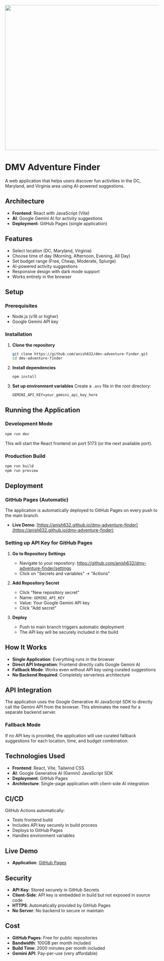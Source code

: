 <div align="center">
<img width="1200" height="475" alt="GHBanner" src="https://github.com/user-attachments/assets/0aa67016-6eaf-458a-adb2-6e31a0763ed6" />
</div>

# DMV Adventure Finder

A web application that helps users discover fun activities in the DC, Maryland, and Virginia area using AI-powered suggestions.

## Architecture

- **Frontend**: React with JavaScript (Vite)
- **AI**: Google Gemini AI for activity suggestions
- **Deployment**: GitHub Pages (single application)

## Features

- Select location (DC, Maryland, Virginia)
- Choose time of day (Morning, Afternoon, Evening, All Day)
- Set budget range (Free, Cheap, Moderate, Splurge)
- AI-powered activity suggestions
- Responsive design with dark mode support
- Works entirely in the browser

## Setup

### Prerequisites

- Node.js (v16 or higher)
- Google Gemini API key

### Installation

1. **Clone the repository**
   ```bash
   git clone https://github.com/anish632/dmv-adventure-finder.git
   cd dmv-adventure-finder
   ```

2. **Install dependencies**
   ```bash
   npm install
   ```

3. **Set up environment variables**
   Create a `.env` file in the root directory:
   ```
   GEMINI_API_KEY=your_gemini_api_key_here
   ```

## Running the Application

### Development Mode

```bash
npm run dev
```

This will start the React frontend on port 5173 (or the next available port).

### Production Build

```bash
npm run build
npm run preview
```

## Deployment

### GitHub Pages (Automatic)

The application is automatically deployed to GitHub Pages on every push to the main branch.

- **Live Demo**: [https://anish632.github.io/dmv-adventure-finder](https://anish632.github.io/dmv-adventure-finder)

### Setting up API Key for GitHub Pages

1. **Go to Repository Settings**
   - Navigate to your repository: https://github.com/anish632/dmv-adventure-finder/settings
   - Click on "Secrets and variables" → "Actions"

2. **Add Repository Secret**
   - Click "New repository secret"
   - Name: `GEMINI_API_KEY`
   - Value: Your Google Gemini API key
   - Click "Add secret"

3. **Deploy**
   - Push to main branch triggers automatic deployment
   - The API key will be securely included in the build

## How It Works

- **Single Application**: Everything runs in the browser
- **Direct API Integration**: Frontend directly calls Google Gemini AI
- **Fallback Mode**: Works even without API key using curated suggestions
- **No Backend Required**: Completely serverless architecture

## API Integration

The application uses the Google Generative AI JavaScript SDK to directly call the Gemini API from the browser. This eliminates the need for a separate backend server.

### Fallback Mode

If no API key is provided, the application will use curated fallback suggestions for each location, time, and budget combination.

## Technologies Used

- **Frontend**: React, Vite, Tailwind CSS
- **AI**: Google Generative AI (Gemini) JavaScript SDK
- **Deployment**: GitHub Pages
- **Architecture**: Single-page application with client-side AI integration

## CI/CD

GitHub Actions automatically:
- Tests frontend build
- Includes API key securely in build process
- Deploys to GitHub Pages
- Handles environment variables

## Live Demo

- **Application**: [GitHub Pages](https://anish632.github.io/dmv-adventure-finder)

## Security

- **API Key**: Stored securely in GitHub Secrets
- **Client-Side**: API key is embedded in build but not exposed in source code
- **HTTPS**: Automatically provided by GitHub Pages
- **No Server**: No backend to secure or maintain

## Cost

- **GitHub Pages**: Free for public repositories
- **Bandwidth**: 100GB per month included
- **Build Time**: 2000 minutes per month included
- **Gemini API**: Pay-per-use (very affordable)
